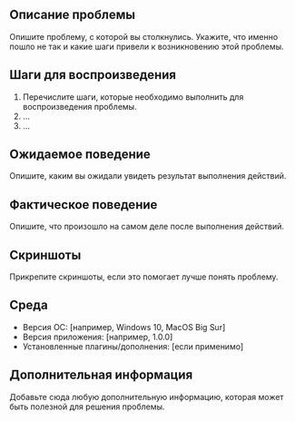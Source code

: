 ## Описание проблемы

Опишите проблему, с которой вы столкнулись. Укажите, что именно пошло не так и какие шаги привели к возникновению этой проблемы.

## Шаги для воспроизведения

1. Перечислите шаги, которые необходимо выполнить для воспроизведения проблемы.
2. ...
3. ...

## Ожидаемое поведение

Опишите, каким вы ожидали увидеть результат выполнения действий.

## Фактическое поведение

Опишите, что произошло на самом деле после выполнения действий.

## Скриншоты

Прикрепите скриншоты, если это помогает лучше понять проблему.

## Среда

- Версия ОС: [например, Windows 10, MacOS Big Sur]
- Версия приложения: [например, 1.0.0]
- Установленные плагины/дополнения: [если применимо]

## Дополнительная информация

Добавьте сюда любую дополнительную информацию, которая может быть полезной для решения проблемы.

